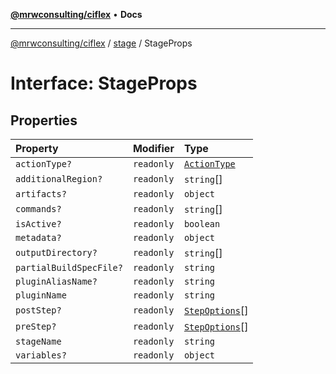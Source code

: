 [**@mrwconsulting/ciflex**](../../README.md) • **Docs**

***

[@mrwconsulting/ciflex](../../README.md) / [stage](../README.md) / StageProps

# Interface: StageProps

## Properties

| Property | Modifier | Type |
| :------ | :------ | :------ |
| `actionType?` | `readonly` | [`ActionType`](../../types/type-aliases/ActionType.md) |
| `additionalRegion?` | `readonly` | `string`[] |
| `artifacts?` | `readonly` | `object` |
| `commands?` | `readonly` | `string`[] |
| `isActive?` | `readonly` | `boolean` |
| `metadata?` | `readonly` | `object` |
| `outputDirectory?` | `readonly` | `string`[] |
| `partialBuildSpecFile?` | `readonly` | `string` |
| `pluginAliasName?` | `readonly` | `string` |
| `pluginName` | `readonly` | `string` |
| `postStep?` | `readonly` | [`StepOptions`](../../props/interfaces/StepOptions.md)[] |
| `preStep?` | `readonly` | [`StepOptions`](../../props/interfaces/StepOptions.md)[] |
| `stageName` | `readonly` | `string` |
| `variables?` | `readonly` | `object` |
